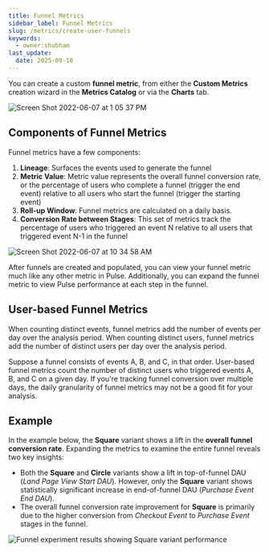 ```yaml
---
title: Funnel Metrics
sidebar_label: Funnel Metrics
slug: /metrics/create-user-funnels
keywords:
  - owner:shubham
last_update:
  date: 2025-09-18
---
```



You can create a custom **funnel metric**, from either the **Custom Metrics** creation wizard in the **Metrics Catalog** or via the **Charts** tab. 

![Screen Shot 2022-06-07 at 1 05 37 PM](https://user-images.githubusercontent.com/101903926/172472515-c94b264c-85a6-4b78-bf12-769585e4880d.png)

## Components of Funnel Metrics
Funnel metrics have a few components:
1. **Lineage**: Surfaces the events used to generate the funnel 
2. **Metric Value**: Metric value represents the overall funnel conversion rate, or the percentage of users who complete a funnel (trigger the end event) relative to all users who start the funnel (trigger the starting event)
3. **Roll-up Window**: Funnel metrics are calculated on a daily basis. 
3. **Conversion Rate between Stages**: This set of metrics track the percentage of users who triggered an event N relative to all users that triggered event N-1 in the funnel


![Screen Shot 2022-06-07 at 10 34 58 AM](https://user-images.githubusercontent.com/101903926/172446711-5511e394-b353-4d38-97f1-1b681b67042b.png)

After funnels are created and populated, you can view your funnel metric much like any other metric in Pulse. Additionally, you can expand the funnel metric to view Pulse performance at each step in the funnel. 

## User-based Funnel Metrics

When counting distinct events, funnel metrics add the number of events per day over the analysis period. When counting distinct users, funnel metrics add the number of distinct users per day over the analysis period. 

Suppose a funnel consists of events A, B, and C, in that order. User-based funnel metrics count the number of distinct users who triggered events A, B, and C on a given day. If you're tracking funnel conversion over multiple days, the daily granularity of funnel metrics may not be a good fit for your analysis.

## Example
In the example below, the **Square** variant shows a lift in the **overall funnel conversion rate**. Expanding the metrics to examine the entire funnel reveals two key insights:
* Both the **Square** and **Circle** variants show a lift in top-of-funnel DAU (_Land Page View Start DAU_). However, only the **Square** variant shows statistically significant increase in end-of-funnel DAU (_Purchase Event End DAU_).
* The overall funnel conversion rate improvement for **Square** is primarily due to the higher conversion from _Checkout Event_ to _Purchase Event_ stages in the funnel.  

![Funnel experiment results showing Square variant performance](https://user-images.githubusercontent.com/90343952/148440643-8e8a24bd-934d-4100-a15a-abcbcc4bb11c.png)




